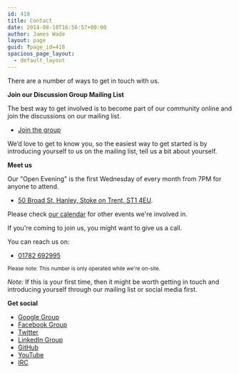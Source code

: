 ```yaml
---
id: 418
title: Contact
date: 2014-08-10T16:56:57+00:00
author: James Wade
layout: page
guid: ?page_id=418
spacious_page_layout:
  - default_layout
---
```

There are a number of ways to get in touch with us.

**Join our Discussion Group Mailing List**

The best way to get involved is to become part of our community online and join the discussions on our mailing list.

  * [Join the group](http://groups.google.com/group/potteries-hackspace)

We’d love to get to know you, so the easiest way to get started is by introducing yourself to us on the mailing list, tell us a bit about yourself.

**Meet us**

Our "Open Evening" is the first Wednesday of every month from 7PM for anyone to attend.

* [50 Broad St, Hanley, Stoke on Trent, ST1 4EU](https://w3w.co/artist.watch.rents).

Please check [our calendar](https://www.google.com/calendar/embed?src=00nfs1crll5qrehok98qmmitlc%40group.calendar.google.com&ctz=Europe/London) for other events we're involved in.

If you're coming to join us, you might want to give us a call.

You can reach us on:

* <a href="tel:01782692995">01782 692995</a>

<small>Please note: This number is only operated while we're on-site.</small>

*Note:* If this is your first time, then it might be worth getting in touch and introducing yourself through our mailing list or social media first.

**Get social**

  * [Google Group](http://groups.google.com/group/potteries-hackspace)
  * [Facebook Group](https://www.facebook.com/groups/472345606113810/)
  * [Twitter](https://www.twitter.com/potterieshacks)
  * [LinkedIn Group](https://www.linkedin.com/groups/PotteriesHackspace-4759759)
  * [GitHub](https://github.com/PotteriesHackspace/)
  * [YouTube](https://www.youtube.com/user/potterieshackspace)
  * [IRC](irc://chat.freenode.net/potterieshackspace)
